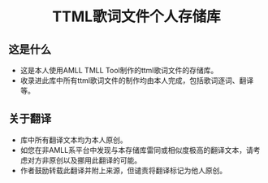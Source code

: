 <h1 align="center">TTML歌词文件个人存储库</h1>

## 这是什么
- 这是本人使用AMLL TMLL Tool制作的ttml歌词文件的存储库。
- 收录进此库中所有ttml歌词文件的制作均由本人完成，包括歌词逐词、翻译等。

## 关于翻译
- 库中所有翻译文本均为本人原创。
- 如您在非AMLL系平台中发现与本存储库雷同或相似度极高的翻译文本，请考虑对方非原创以及挪用此翻译的可能。
- 作者鼓励转载此翻译并附上来源，但谴责将翻译标记为他人原创。
